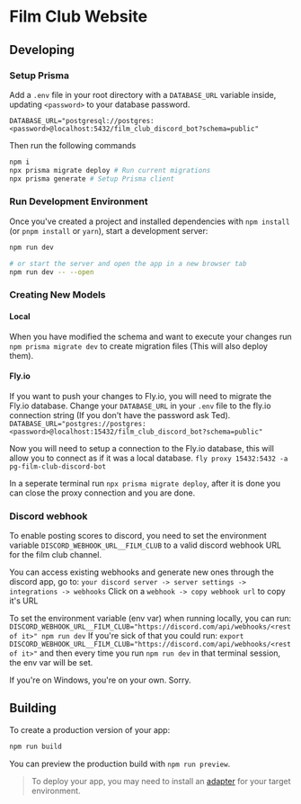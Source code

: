# Film Club Website

## Developing
### Setup Prisma

Add a `.env` file in your root directory with a `DATABASE_URL` variable inside, updating `<password>` to your database password.
```
DATABASE_URL="postgresql://postgres:<password>@localhost:5432/film_club_discord_bot?schema=public"
```

Then run the following commands
```bash
npm i
npx prisma migrate deploy # Run current migrations
npx prisma generate # Setup Prisma client
```


### Run Development Environment
Once you've created a project and installed dependencies with `npm install` (or `pnpm install` or `yarn`), start a development server:

```bash
npm run dev

# or start the server and open the app in a new browser tab
npm run dev -- --open
```

### Creating New Models
#### Local
When you have modified the schema and want to execute your changes run `npm prisma migrate dev` to create migration files (This will also deploy them).

#### Fly.io
If you want to push your changes to Fly.io, you will need to migrate the Fly.io database.
Change your `DATABASE_URL` in your `.env` file to the fly.io connection string (If you don't have the password ask Ted).
`DATABASE_URL="postgres://postgres:<password>@localhost:15432/film_club_discord_bot?schema=public"`

Now you will need to setup a connection to the Fly.io database, this will allow you to connect as if it was a local database.
`fly proxy 15432:5432 -a pg-film-club-discord-bot`

In a seperate terminal run `npx prisma migrate deploy`, after it is done you can close the proxy connection and you are done.

### Discord webhook
To enable posting scores to discord, you need to set the environment variable
`DISCORD_WEBHOOK_URL__FILM_CLUB` to a valid discord webhook URL for the film club channel.

You can access existing webhooks and generate new ones through the discord app, go to:
`your discord server -> server settings -> integrations -> webhooks`
Click on a `webhook -> copy webhook url` to copy it's URL

To set the environment variable (env var) when running locally, you can run:
`DISCORD_WEBHOOK_URL__FILM_CLUB="https://discord.com/api/webhooks/<rest of it>" npm run dev`
If you're sick of that you could run:
`export DISCORD_WEBHOOK_URL__FILM_CLUB="https://discord.com/api/webhooks/<rest of it>"`
and then every time you run `npm run dev` in that terminal session, the env var will be set.

If you're on Windows, you're on your own. Sorry.


## Building

To create a production version of your app:

```bash
npm run build
```

You can preview the production build with `npm run preview`.

> To deploy your app, you may need to install an [adapter](https://kit.svelte.dev/docs/adapters) for your target environment.

